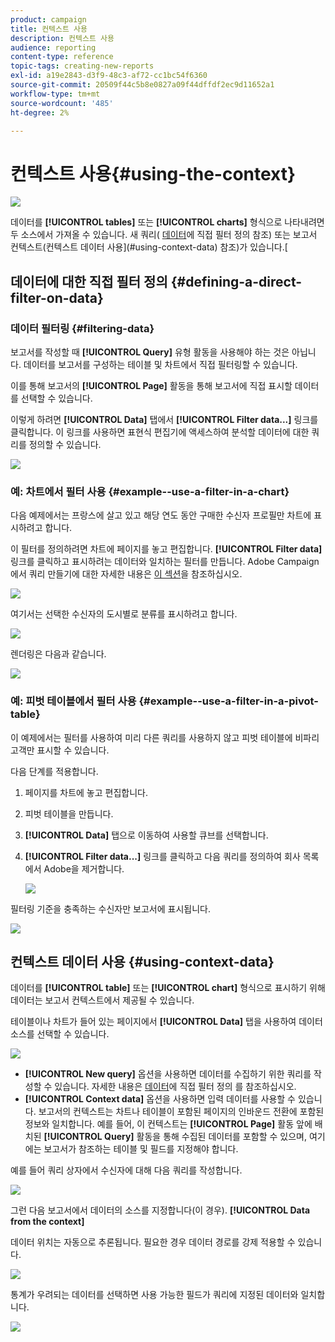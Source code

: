```yaml
---
product: campaign
title: 컨텍스트 사용
description: 컨텍스트 사용
audience: reporting
content-type: reference
topic-tags: creating-new-reports
exl-id: a19e2843-d3f9-48c3-af72-cc1bc54f6360
source-git-commit: 20509f44c5b8e0827a09f44dffdf2ec9d11652a1
workflow-type: tm+mt
source-wordcount: '485'
ht-degree: 2%

---
```


# 컨텍스트 사용{#using-the-context}

![](../../assets/common.svg)

데이터를 **[!UICONTROL tables]** 또는 **[!UICONTROL charts]** 형식으로 나타내려면 두 소스에서 가져올 수 있습니다. 새 쿼리( [데이터](#defining-a-direct-filter-on-data)에 직접 필터 정의 참조) 또는 보고서 컨텍스트(컨텍스트 데이터 사용](#using-context-data) 참조)가 있습니다.[

## 데이터에 대한 직접 필터 정의 {#defining-a-direct-filter-on-data}

### 데이터 필터링 {#filtering-data}

보고서를 작성할 때 **[!UICONTROL Query]** 유형 활동을 사용해야 하는 것은 아닙니다. 데이터를 보고서를 구성하는 테이블 및 차트에서 직접 필터링할 수 있습니다.

이를 통해 보고서의 **[!UICONTROL Page]** 활동을 통해 보고서에 직접 표시할 데이터를 선택할 수 있습니다.

이렇게 하려면 **[!UICONTROL Data]** 탭에서 **[!UICONTROL Filter data...]** 링크를 클릭합니다. 이 링크를 사용하면 표현식 편집기에 액세스하여 분석할 데이터에 대한 쿼리를 정의할 수 있습니다.

![](assets/reporting_filter_data_from_page.png)

### 예: 차트에서 필터 사용 {#example--use-a-filter-in-a-chart}

다음 예제에서는 프랑스에 살고 있고 해당 연도 동안 구매한 수신자 프로필만 차트에 표시하려고 합니다.

이 필터를 정의하려면 차트에 페이지를 놓고 편집합니다. **[!UICONTROL Filter data]** 링크를 클릭하고 표시하려는 데이터와 일치하는 필터를 만듭니다. Adobe Campaign에서 쿼리 만들기에 대한 자세한 내용은 [이 섹션](../../platform/using/about-queries-in-campaign.md)을 참조하십시오.

![](assets/s_ncs_advuser_report_wizard_029.png)

여기서는 선택한 수신자의 도시별로 분류를 표시하려고 합니다.

![](assets/reporting_graph_with_2vars.png)

렌더링은 다음과 같습니다.

![](assets/reporting_graph_with_2vars_preview.png)

### 예: 피벗 테이블에서 필터 사용 {#example--use-a-filter-in-a-pivot-table}

이 예제에서는 필터를 사용하여 미리 다른 쿼리를 사용하지 않고 피벗 테이블에 비파리 고객만 표시할 수 있습니다.

다음 단계를 적용합니다.

1. 페이지를 차트에 놓고 편집합니다.
1. 피벗 테이블을 만듭니다.
1. **[!UICONTROL Data]** 탭으로 이동하여 사용할 큐브를 선택합니다.
1. **[!UICONTROL Filter data...]** 링크를 클릭하고 다음 쿼리를 정의하여 회사 목록에서 Adobe을 제거합니다.

   ![](assets/s_ncs_advuser_report_display_03.png)

필터링 기준을 충족하는 수신자만 보고서에 표시됩니다.

![](assets/s_ncs_advuser_report_display_04.png)

## 컨텍스트 데이터 사용 {#using-context-data}

데이터를 **[!UICONTROL table]** 또는 **[!UICONTROL chart]** 형식으로 표시하기 위해 데이터는 보고서 컨텍스트에서 제공될 수 있습니다.

테이블이나 차트가 들어 있는 페이지에서 **[!UICONTROL Data]** 탭을 사용하여 데이터 소스를 선택할 수 있습니다.

![](assets/s_ncs_advuser_report_datasource_3.png)

* **[!UICONTROL New query]** 옵션을 사용하면 데이터를 수집하기 위한 쿼리를 작성할 수 있습니다. 자세한 내용은 [데이터](#defining-a-direct-filter-on-data)에 직접 필터 정의 를 참조하십시오.
* **[!UICONTROL Context data]** 옵션을 사용하면 입력 데이터를 사용할 수 있습니다. 보고서의 컨텍스트는 차트나 테이블이 포함된 페이지의 인바운드 전환에 포함된 정보와 일치합니다. 예를 들어, 이 컨텍스트는 **[!UICONTROL Page]** 활동 앞에 배치된 **[!UICONTROL Query]** 활동을 통해 수집된 데이터를 포함할 수 있으며, 여기에는 보고서가 참조하는 테이블 및 필드를 지정해야 합니다.

예를 들어 쿼리 상자에서 수신자에 대해 다음 쿼리를 작성합니다.

![](assets/s_ncs_advuser_report_datasource_2.png)

그런 다음 보고서에서 데이터의 소스를 지정합니다(이 경우). **[!UICONTROL Data from the context]**

데이터 위치는 자동으로 추론됩니다. 필요한 경우 데이터 경로를 강제 적용할 수 있습니다.

![](assets/s_ncs_advuser_report_datasource_4.png)

통계가 우려되는 데이터를 선택하면 사용 가능한 필드가 쿼리에 지정된 데이터와 일치합니다.

![](assets/s_ncs_advuser_report_datasource_1.png)

